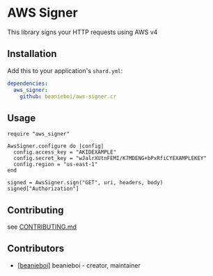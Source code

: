 # AWS Signer

This library signs your HTTP requests using AWS v4

## Installation


Add this to your application's `shard.yml`:

```yaml
dependencies:
  aws_signer:
    github: beanieboi/aws-signer.cr
```


## Usage


```crystal
require "aws_signer"

AwsSigner.configure do |config|
  config.access_key = "AKIDEXAMPLE"
  config.secret_key = "wJalrXUtnFEMI/K7MDENG+bPxRfiCYEXAMPLEKEY"
  config.region = "us-east-1"
end

signed = AwsSigner.sign("GET", uri, headers, body)
signed["Authorization"]

```

## Contributing

see [CONTRIBUTING.md][contributing]

[contributing]: https://github.com/beanieboi/aws-signer.cr/blob/master/CONTRIBUTING.md

## Contributors

- [[beanieboi]](https://github.com/[beanieboi]) beanieboi - creator, maintainer
